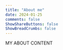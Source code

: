 ```yaml
---
title: "About me"
date: 2024-01-25
comments: false
ShowShareButtons: false
ShowBreadCrumbs: false
---
```


MY ABOUT CONTENT